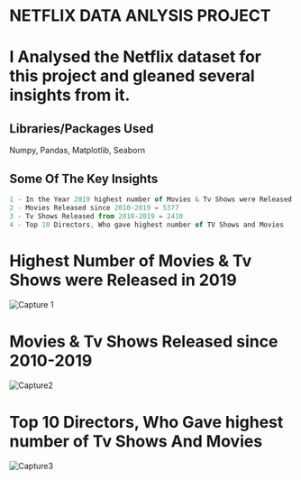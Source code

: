 
# NETFLIX DATA ANLYSIS PROJECT
# I Analysed the Netflix dataset for this project and gleaned several insights from it.
## Libraries/Packages Used

Numpy, Pandas, Matplotlib, Seaborn
## Some Of The Key Insights

```javascript
1 - In the Year 2019 highest number of Movies & Tv Shows were Released.
2 - Movies Released since 2010-2019 = 5377
3 - Tv Shows Released from 2010-2019 = 2410
4 - Top 10 Directors, Who gave highest number of TV Shows and Movies
```
# Highest Number of Movies & Tv Shows were Released in 2019
![Capture 1](https://user-images.githubusercontent.com/71639295/175993764-7b2415ce-b21c-4c1a-a081-d413d4cd254a.JPG)

# Movies & Tv Shows Released since 2010-2019
![Capture2](https://user-images.githubusercontent.com/71639295/175993907-d9eeb0b8-f424-4a8b-a527-3989c5a7a83f.JPG)

# Top 10 Directors, Who Gave highest number of Tv Shows And Movies
![Capture3](https://user-images.githubusercontent.com/71639295/175994080-f400162a-e46d-43f1-801c-1fc6dd1167a5.JPG)



